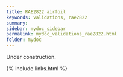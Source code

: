 ```yaml
---
title: RAE2822 airfoil
keywords: validations, rae2822
summary: 
sidebar: mydoc_sidebar
permalink: mydoc_validations_rae2822.html
folder: mydoc
---
```


Under construction.

{% include links.html %}
